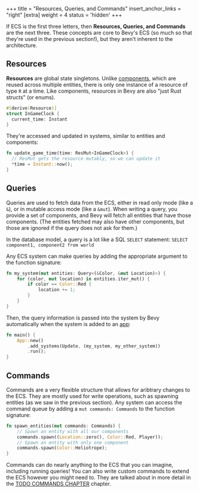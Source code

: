 +++
title = "Resources, Queries, and Commands"
insert_anchor_links = "right"
[extra]
weight = 4
status = 'hidden'
+++

If ECS is the first three letters, then **Resources, Queries, and Commands** are the next three.
These concepts are core to Bevy's ECS (so much so that they're used in the previous section!), but they aren't inherent to the architecture.

## Resources

**Resources** are global state singletons.
Unlike [components](../the-three-letters#the-c-components), which are reused across multiple entities, there is only one instance of a resource of type `R` at a time.
Like components, resources in Bevy are also "just Rust structs" (or enums).

```rs
#[derive(Resource)]
struct InGameClock {
  current_time: Instant
}
```

They're accessed and updated in systems, similar to entities and components:

```rs
fn update_game_time(time: ResMut<InGameClock>) {
  // ResMut gets the resource mutably, so we can update it
  *time = Instant::now();
}
```

## Queries

Queries are used to fetch data from the ECS, either in read only mode (like a `&`), or in mutable access mode (like a `&mut`).
When writing a query, you provide a set of components, and Bevy will fetch all entities that have those components.
(The entities fetched may also have other components, but those are ignored if the query does not ask for them.)

In the database model, a query is a lot like a SQL `SELECT` statement: `SELECT component1, component2 from world`

Any ECS system can make queries by adding the appropriate argument to the function signature:
```rs
fn my_system(mut entities: Query<(&Color, &mut Location)>) {
    for (color, mut location) in entities.iter_mut() {
        if color == Color::Red {
            location += 1;
        }
    }
}
```
Then, the query information is passed into the system by Bevy automatically when the system is added to an [app](todo-link-to-apps):
```rs
fn main() {
    App::new()
        .add_systems(Update, (my_system, my_other_system))
        .run();
}
```

## Commands

Commands are a very flexible structure that allows for aribtrary changes to the ECS.
They are mostly used for write operations, such as spawning entities (as we saw in the previous section).
Any system can access the command queue by adding a `mut commands: Commands` to the function signature:

```rs
fn spawn_entities(mut commands: Commands) {
    // Spawn an entity with all our components
    commands.spawn((Location::zero(), Color::Red, Player));
    // Spawn an entity with only one component
    commands.spawn(Color::Heliotrope);
}
```

Commands can do nearly anything to the ECS that you can imagine, including running queries!
You can also write custom commands to extend the ECS however you might need to.
They are talked about in more detail in the [TODO COMMANDS CHAPTER](todo-link) chapter.
